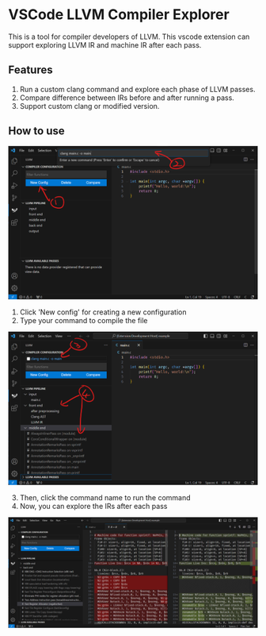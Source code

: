 # VSCode LLVM Compiler Explorer

This is a tool for compiler developers of LLVM. This vscode extension can support exploring LLVM IR and machine IR after each pass. 

## Features

1. Run a custom clang command and explore each phase of LLVM passes.
2. Compare difference between IRs before and after running a pass.
3. Support custom clang or modified version.

## How to use

![](./doc/step1.png)

1. Click 'New config' for creating a new configuration
2. Type your command to compile the file

![](./doc/step2.png)

3. Then, click the command name to run the command
4. Now, you can explore the IRs after each pass

![](./doc/pass-view.png)